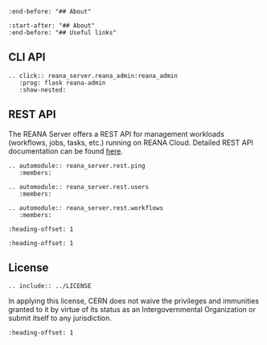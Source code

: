 <!-- markdownlint-disable MD041 -->
<!-- markdownlint-disable MD033 -->

```{include} ../README.md
:end-before: "## About"
```

```{include} ../README.md
:start-after: "## About"
:end-before: "## Useful links"

```

## CLI API

```{eval-rst}
.. click:: reana_server.reana_admin:reana_admin
   :prog: flask reana-admin
   :show-nested:

```

## REST API

The REANA Server offers a REST API for management workloads (workflows, jobs,
tasks, etc.) running on REANA Cloud. Detailed REST API documentation can be
found <a href="_static/api.html">here</a>.

```{eval-rst}
.. automodule:: reana_server.rest.ping
   :members:
```

```{eval-rst}
.. automodule:: reana_server.rest.users
   :members:
```

```{eval-rst}
.. automodule:: reana_server.rest.workflows
   :members:
```

```{include} ../CHANGELOG.md
:heading-offset: 1
```

```{include} ../CONTRIBUTING.md
:heading-offset: 1
```

## License

```{eval-rst}
.. include:: ../LICENSE
```

In applying this license, CERN does not waive the privileges and immunities
granted to it by virtue of its status as an Intergovernmental Organization or
submit itself to any jurisdiction.

```{include} ../AUTHORS.md
:heading-offset: 1
```
